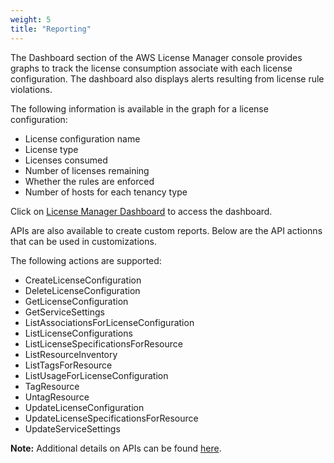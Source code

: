 ```yaml
---
weight: 5
title: "Reporting"
---
```


The Dashboard section of the AWS License Manager console provides graphs to track the license consumption associate with each license configuration. The dashboard also displays alerts resulting from license rule violations.

The following information is available in the graph for a license configuration:

* License configuration name
* License type
* Licenses consumed
* Number of licenses remaining
* Whether the rules are enforced
* Number of hosts for each tenancy type

Click on [License Manager Dashboard](https://console.aws.amazon.com/license-manager/home?#/dashboard) to access the dashboard.

APIs are also available to create custom reports.  Below are the API actionns that can be used in customizations.

The following actions are supported:

* CreateLicenseConfiguration
* DeleteLicenseConfiguration
* GetLicenseConfiguration
* GetServiceSettings
* ListAssociationsForLicenseConfiguration
* ListLicenseConfigurations
* ListLicenseSpecificationsForResource
* ListResourceInventory
* ListTagsForResource
* ListUsageForLicenseConfiguration
* TagResource
* UntagResource
* UpdateLicenseConfiguration
* UpdateLicenseSpecificationsForResource
* UpdateServiceSettings

**Note:** Additional details on APIs can be found [here](https://docs.aws.amazon.com/license-manager/latest/APIReference/API_Operations.html).

